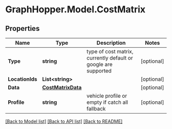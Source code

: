 # GraphHopper.Model.CostMatrix
## Properties

Name | Type | Description | Notes
------------ | ------------- | ------------- | -------------
**Type** | **string** | type of cost matrix, currently default or google are supported | [optional] 
**LocationIds** | **List&lt;string&gt;** |  | [optional] 
**Data** | [**CostMatrixData**](CostMatrixData.md) |  | [optional] 
**Profile** | **string** | vehicle profile or empty if catch all fallback | [optional] 

[[Back to Model list]](../README.md#documentation-for-models) [[Back to API list]](../README.md#documentation-for-api-endpoints) [[Back to README]](../README.md)

